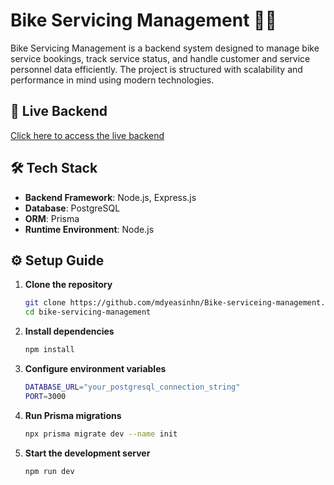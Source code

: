# Bike Servicing Management 🚴‍♂️

Bike Servicing Management is a backend system designed to manage bike service bookings, track service status, and handle customer and service personnel data efficiently. The project is structured with scalability and performance in mind using modern technologies.

## 🚀 Live Backend

[Click here to access the live backend](https://bike-serviceing-management.vercel.app)  


## 🛠 Tech Stack

- **Backend Framework**: Node.js, Express.js
- **Database**: PostgreSQL
- **ORM**: Prisma
- **Runtime Environment**: Node.js

## ⚙️ Setup Guide

1. **Clone the repository**

   ```bash
   git clone https://github.com/mdyeasinhn/Bike-serviceing-management.git
   cd bike-servicing-management

   ```

2. **Install dependencies**

   ```bash
   npm install
   ```

3. **Configure environment variables**

   ```bash
   DATABASE_URL="your_postgresql_connection_string"
   PORT=3000
   ```

4. **Run Prisma migrations**
   ```bash
   npx prisma migrate dev --name init
   ```
5. **Start the development server**

   ```bash
   npm run dev
   ```
